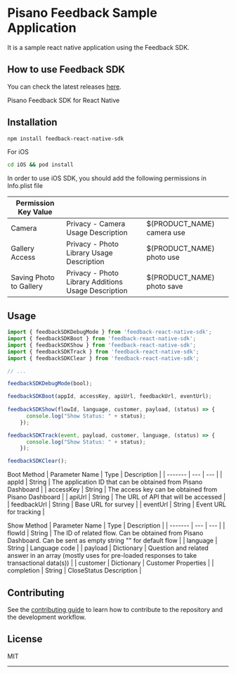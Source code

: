 # Pisano Feedback Sample Application

It is a sample react native application using the Feedback SDK.

## How to use Feedback SDK

You can check the latest releases [here](https://www.npmjs.com/package/feedback-react-native-sdk).

Pisano Feedback SDK for React Native
## Installation

```sh
npm install feedback-react-native-sdk
```

For iOS
```sh
cd iOS && pod install
```

In order to use iOS SDK, you should add the following permissions in Info.plist file

| Permission Key Value | | |
| ------- | --- | --- |
| Camera | Privacy - Camera Usage Description | $(PRODUCT_NAME) camera use |
| Gallery Access | Privacy - Photo Library Usage Description | $(PRODUCT_NAME) photo use |
| Saving Photo to Gallery | Privacy - Photo Library Additions Usage Description | $(PRODUCT_NAME) photo save |

## Usage

```js
import { feedbackSDKDebugMode } from 'feedback-react-native-sdk';
import { feedbackSDKBoot } from 'feedback-react-native-sdk';
import { feedbackSDKShow } from 'feedback-react-native-sdk';
import { feedbackSDKTrack } from 'feedback-react-native-sdk';
import { feedbackSDKClear } from 'feedback-react-native-sdk';

// ...

feedbackSDKDebugMode(bool);

feedbackSDKBoot(appId, accessKey, apiUrl, feedbackUrl, eventUrl);
      
feedbackSDKShow(flowId, language, customer, payload, (status) => {
      console.log("Show Status: " + status);
    });

feedbackSDKTrack(event, payload, customer, language, (status) => {
      console.log("Show Status: " + status);
    });

feedbackSDKClear();

```
Boot Method
| Parameter Name | Type  | Description  |
| ------- | --- | --- |
| appId  | String | The application ID that can be obtained from Pisano Dashboard  |
| accessKey  | String | The access key can be obtained from Pisano Dashboard |
| apiUrl  | String | The URL of API that will be accessed |
| feedbackUrl  | String | Base URL for survey |
| eventUrl  | String | Event URL for tracking |

Show Method
| Parameter  Name | Type  | Description  |
| ------- | --- | --- |
| flowId | String | The ID of related flow. Can be obtained from Pisano Dashboard. Can be sent as empty string "" for default flow |
| language | String | Language code |
| payload | Dictionary  | Question and related answer in an array (mostly uses for pre-loaded responses to take transactional data(s))  |
| customer | Dictionary | Customer Properties |
| completion | String | CloseStatus Description |

## Contributing

See the [contributing guide](CONTRIBUTING.md) to learn how to contribute to the repository and the development workflow.

## License

MIT

---

